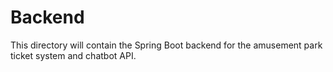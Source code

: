 # Backend

This directory will contain the Spring Boot backend for the amusement park ticket system and chatbot API.